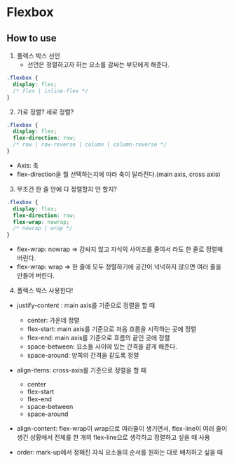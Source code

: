 # Flexbox

## How to use

1. 플렉스 박스 선언
   - 선언은 정렬하고자 하는 요소를 감싸는 부모에게 해준다.

```css
.flexbox {
  display: flex;
  /* flex | inline-flex */
}
```

2. 가로 정렬? 세로 정렬?

```css
.flexbox {
  display: flex;
  flex-direction: row;
  /* row | row-reverse | column | column-reverse */
}
```

- Axis: 축
- flex-direction을 뭘 선택하는지에 따라 축이 달라진다.(main axis, cross axis)

3. 무조건 한 줄 안에 다 정렬할지 안 할지?

```css
.flexbox {
  display: flex;
  flex-direction: row;
  flex-wrap: nowrap;
  /* nowrap | wrap */
}
```

- flex-wrap: nowrap => 감싸지 않고 자식의 사이즈를 줄여서 라도 한 줄로 정렬해버린다.
- flex-wrap: wrap => 한 줄에 모두 정렬하기에 공간이 넉넉하지 않으면 여러 줄을 만들어 버린다.

4. 플렉스 박스 사용한다!

- justify-content : main axis를 기준으로 정렬을 할 때

  - center: 가운데 정렬
  - flex-start: main axis를 기준으로 처음 흐름을 시작하는 곳에 정렬
  - flex-end: main axis를 기준으로 흐름의 끝인 곳에 정렬
  - space-between: 요소들 사이에 있는 간격을 같게 해준다.
  - space-around: 양쪽의 간격을 같도록 정렬

- align-items: cross-axis를 기준으로 정렬을 할 때

  - center
  - flex-start
  - flex-end
  - space-between
  - space-around

- align-content: flex-wrap이 wrap으로 여러줄이 생기면서, flex-line이 여러 줄이 생긴 상황에서 전체를 한 개의 flex-line으로 생각하고 정렬하고 싶을 때 사용

- order: mark-up에서 정해진 자식 요소들의 순서를 원하는 대로 배치하고 싶을 때